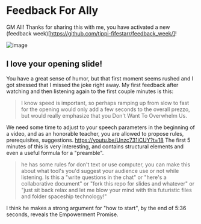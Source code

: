 # Feedback For Ally

GM All!  Thanks for sharing this with me, you have activated a new (feedback week)[https://github.com/tippi-fifestarr/feedback_week/]!

![image](https://user-images.githubusercontent.com/62179036/156901060-7b64af9f-39f6-466a-80e8-28d6e4c6eb68.png)


## I love your opening slide!

You have a great sense of humor, but that first moment seems rushed and I got stressed that I missed the joke right away.
My first feedback after watching and then listening again to the first couple minutes is this:

> I know speed is important, so perhaps ramping up from slow to fast for the opening would only add a few seconds to the overall prezzo, but would 
> really emphasize that you Don't Want To Overwhelm Us.

We need some time to adjust to your speech parameters in the beginning of a video, and as an honorable teacher, you are allowed to propose rules, prerequisites, suggestions.
https://youtu.be/Unzc731iCUY?t=18 The first 5 minutes of this is very interesting, and contains structural elements and even a useful formula for a "preamble".
> he has some rules for don't text or use computer, you can make this about what tool's you'd suggest your audience use or not while listening.  Is this a "write questions in the chat" or "here's a collaborative document" or "fork this repo for slides and whatever" or "just sit back relax and let me blow your mind with this futuristic files and folder spaceship technology!"

I think he makes a strong argument for "how to start", by the end of 5:36 seconds, reveals the Empowerment Promise.
